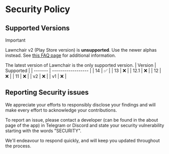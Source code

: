# Security Policy

## Supported Versions
> [!IMPORTANT]
> Lawnchair v2 (Play Store version) is **unsupported**. Use the newer alphas instead. See [this FAQ page](https://lawnchair.app/faq#do-you-still-support-the-play-store-version) for additional information.

The latest version of Lawnchair is the only supported version.
| Version | Supported          |
| ------- | ------------------ |
| 14      | :white_check_mark: |
| 13      | :x:                |
| 12.1    | :x:                |
| 12      | :x:                |
| 11      | :x:                |
| v2      | :x:                |
| v1      | :x:                |

## Reporting Security issues
We appreciate your efforts to responsibly disclose your findings and will make every effort to acknowledge your contributions.

To report an issue, please contact a developer (can be found in the about page of the app) in Telegram or Discord and state your security vulnerability starting with the words "SECURITY".

We'll endeavour to respond quickly, and will keep you updated throughout the process.
